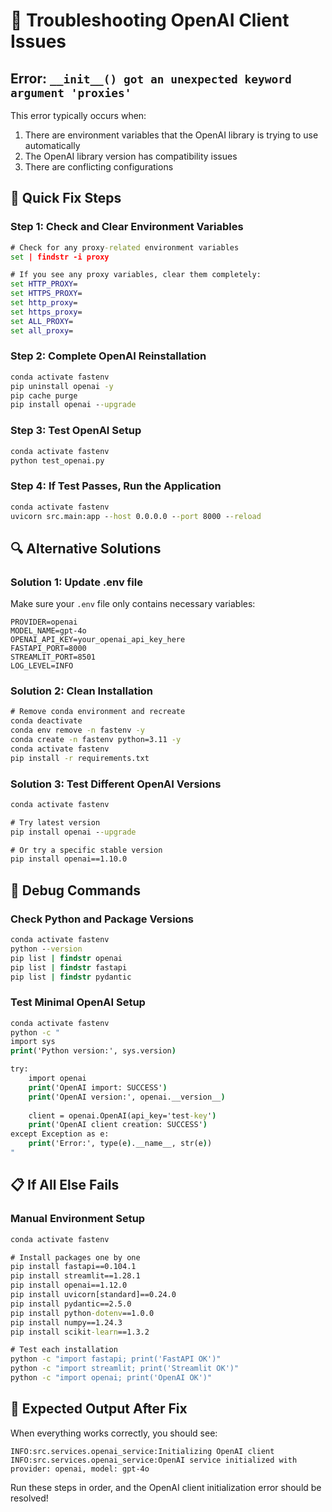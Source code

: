# 🔧 Troubleshooting OpenAI Client Issues

## Error: `__init__() got an unexpected keyword argument 'proxies'`

This error typically occurs when:
1. There are environment variables that the OpenAI library is trying to use automatically
2. The OpenAI library version has compatibility issues
3. There are conflicting configurations

## 🚀 Quick Fix Steps

### Step 1: Check and Clear Environment Variables
```cmd
# Check for any proxy-related environment variables
set | findstr -i proxy

# If you see any proxy variables, clear them completely:
set HTTP_PROXY=
set HTTPS_PROXY=
set http_proxy=
set https_proxy=
set ALL_PROXY=
set all_proxy=
```

### Step 2: Complete OpenAI Reinstallation
```cmd
conda activate fastenv
pip uninstall openai -y
pip cache purge
pip install openai --upgrade
```

### Step 3: Test OpenAI Setup
```cmd
conda activate fastenv
python test_openai.py
```

### Step 4: If Test Passes, Run the Application
```cmd
conda activate fastenv
uvicorn src.main:app --host 0.0.0.0 --port 8000 --reload
```

## 🔍 Alternative Solutions

### Solution 1: Update .env file
Make sure your `.env` file only contains necessary variables:
```env
PROVIDER=openai
MODEL_NAME=gpt-4o
OPENAI_API_KEY=your_openai_api_key_here
FASTAPI_PORT=8000
STREAMLIT_PORT=8501
LOG_LEVEL=INFO
```

### Solution 2: Clean Installation
```cmd
# Remove conda environment and recreate
conda deactivate
conda env remove -n fastenv -y
conda create -n fastenv python=3.11 -y
conda activate fastenv
pip install -r requirements.txt
```

### Solution 3: Test Different OpenAI Versions
```cmd
conda activate fastenv

# Try latest version
pip install openai --upgrade

# Or try a specific stable version
pip install openai==1.10.0
```

## 🧪 Debug Commands

### Check Python and Package Versions
```cmd
conda activate fastenv
python --version
pip list | findstr openai
pip list | findstr fastapi
pip list | findstr pydantic
```

### Test Minimal OpenAI Setup
```cmd
conda activate fastenv
python -c "
import sys
print('Python version:', sys.version)

try:
    import openai
    print('OpenAI import: SUCCESS')
    print('OpenAI version:', openai.__version__)
    
    client = openai.OpenAI(api_key='test-key')
    print('OpenAI client creation: SUCCESS')
except Exception as e:
    print('Error:', type(e).__name__, str(e))
"
```

## 📋 If All Else Fails

### Manual Environment Setup
```cmd
conda activate fastenv

# Install packages one by one
pip install fastapi==0.104.1
pip install streamlit==1.28.1
pip install openai==1.12.0
pip install uvicorn[standard]==0.24.0
pip install pydantic==2.5.0
pip install python-dotenv==1.0.0
pip install numpy==1.24.3
pip install scikit-learn==1.3.2

# Test each installation
python -c "import fastapi; print('FastAPI OK')"
python -c "import streamlit; print('Streamlit OK')"
python -c "import openai; print('OpenAI OK')"
```

## 🎯 Expected Output After Fix
When everything works correctly, you should see:
```
INFO:src.services.openai_service:Initializing OpenAI client
INFO:src.services.openai_service:OpenAI service initialized with provider: openai, model: gpt-4o
```

Run these steps in order, and the OpenAI client initialization error should be resolved!
